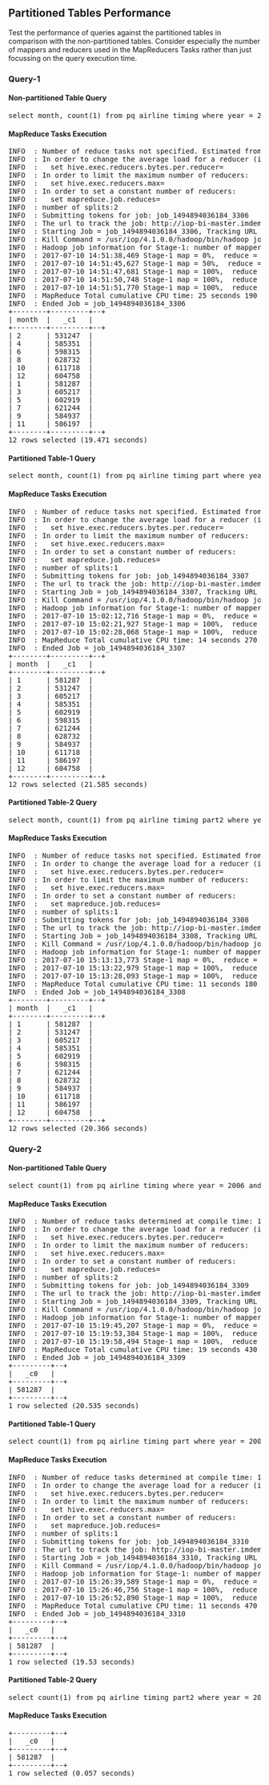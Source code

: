 ## Partitioned Tables Performance
Test the performance of queries against the partitioned tables in comparison with the non-partitioned tables. Consider especially the number of mappers and reducers used in the MapReducers Tasks rather than just focussing on the query execution time.

### Query-1

#### Non-partitioned Table Query 
<pre>
select month, count(1) from pq_airline_timing where year = 2006 group by month;
</pre>

#### MapReduce Tasks Execution
<pre>
INFO  : Number of reduce tasks not specified. Estimated from input data size: 2
INFO  : In order to change the average load for a reducer (in bytes):
INFO  :   set hive.exec.reducers.bytes.per.reducer=<number>
INFO  : In order to limit the maximum number of reducers:
INFO  :   set hive.exec.reducers.max=<number>
INFO  : In order to set a constant number of reducers:
INFO  :   set mapreduce.job.reduces=<number>
INFO  : number of splits:2
INFO  : Submitting tokens for job: job_1494894036184_3306
INFO  : The url to track the job: http://iop-bi-master.imdemocloud.com:8088/proxy/application_1494894036184_3306/
INFO  : Starting Job = job_1494894036184_3306, Tracking URL = http://iop-bi-master.imdemocloud.com:8088/proxy/application_1494894036184_3306/
INFO  : Kill Command = /usr/iop/4.1.0.0/hadoop/bin/hadoop job  -kill job_1494894036184_3306
INFO  : Hadoop job information for Stage-1: number of mappers: 2; number of reducers: 2
INFO  : 2017-07-10 14:51:38,469 Stage-1 map = 0%,  reduce = 0%
INFO  : 2017-07-10 14:51:45,627 Stage-1 map = 50%,  reduce = 0%, Cumulative CPU 8.96 sec
INFO  : 2017-07-10 14:51:47,681 Stage-1 map = 100%,  reduce = 0%, Cumulative CPU 20.32 sec
INFO  : 2017-07-10 14:51:50,748 Stage-1 map = 100%,  reduce = 50%, Cumulative CPU 22.76 sec
INFO  : 2017-07-10 14:51:51,770 Stage-1 map = 100%,  reduce = 100%, Cumulative CPU 25.19 sec
INFO  : MapReduce Total cumulative CPU time: 25 seconds 190 msec
INFO  : Ended Job = job_1494894036184_3306
+--------+---------+--+
| month  |   _c1   |
+--------+---------+--+
| 2      | 531247  |
| 4      | 585351  |
| 6      | 598315  |
| 8      | 628732  |
| 10     | 611718  |
| 12     | 604758  |
| 1      | 581287  |
| 3      | 605217  |
| 5      | 602919  |
| 7      | 621244  |
| 9      | 584937  |
| 11     | 586197  |
+--------+---------+--+
12 rows selected (19.471 seconds)
</pre>

#### Partitioned Table-1 Query 
<pre>
select month, count(1) from pq_airline_timing_part where year=2006 group by month;
</pre>

#### MapReduce Tasks Execution
<pre>
INFO  : Number of reduce tasks not specified. Estimated from input data size: 1
INFO  : In order to change the average load for a reducer (in bytes):
INFO  :   set hive.exec.reducers.bytes.per.reducer=<number>
INFO  : In order to limit the maximum number of reducers:
INFO  :   set hive.exec.reducers.max=<number>
INFO  : In order to set a constant number of reducers:
INFO  :   set mapreduce.job.reduces=<number>
INFO  : number of splits:1
INFO  : Submitting tokens for job: job_1494894036184_3307
INFO  : The url to track the job: http://iop-bi-master.imdemocloud.com:8088/proxy/application_1494894036184_3307/
INFO  : Starting Job = job_1494894036184_3307, Tracking URL = http://iop-bi-master.imdemocloud.com:8088/proxy/application_1494894036184_3307/
INFO  : Kill Command = /usr/iop/4.1.0.0/hadoop/bin/hadoop job  -kill job_1494894036184_3307
INFO  : Hadoop job information for Stage-1: number of mappers: 1; number of reducers: 1
INFO  : 2017-07-10 15:02:12,716 Stage-1 map = 0%,  reduce = 0%
INFO  : 2017-07-10 15:02:21,927 Stage-1 map = 100%,  reduce = 0%, Cumulative CPU 11.88 sec
INFO  : 2017-07-10 15:02:28,068 Stage-1 map = 100%,  reduce = 100%, Cumulative CPU 14.27 sec
INFO  : MapReduce Total cumulative CPU time: 14 seconds 270 msec
INFO  : Ended Job = job_1494894036184_3307
+--------+---------+--+
| month  |   _c1   |
+--------+---------+--+
| 1      | 581287  |
| 2      | 531247  |
| 3      | 605217  |
| 4      | 585351  |
| 5      | 602919  |
| 6      | 598315  |
| 7      | 621244  |
| 8      | 628732  |
| 9      | 584937  |
| 10     | 611718  |
| 11     | 586197  |
| 12     | 604758  |
+--------+---------+--+
12 rows selected (21.585 seconds)
</pre>

#### Partitioned Table-2 Query 
<pre>
select month, count(1) from pq_airline_timing_part2 where year = 2006 group by month;
</pre>

#### MapReduce Tasks Execution
<pre>
INFO  : Number of reduce tasks not specified. Estimated from input data size: 1
INFO  : In order to change the average load for a reducer (in bytes):
INFO  :   set hive.exec.reducers.bytes.per.reducer=<number>
INFO  : In order to limit the maximum number of reducers:
INFO  :   set hive.exec.reducers.max=<number>
INFO  : In order to set a constant number of reducers:
INFO  :   set mapreduce.job.reduces=<number>
INFO  : number of splits:1
INFO  : Submitting tokens for job: job_1494894036184_3308
INFO  : The url to track the job: http://iop-bi-master.imdemocloud.com:8088/proxy/application_1494894036184_3308/
INFO  : Starting Job = job_1494894036184_3308, Tracking URL = http://iop-bi-master.imdemocloud.com:8088/proxy/application_1494894036184_3308/
INFO  : Kill Command = /usr/iop/4.1.0.0/hadoop/bin/hadoop job  -kill job_1494894036184_3308
INFO  : Hadoop job information for Stage-1: number of mappers: 1; number of reducers: 1
INFO  : 2017-07-10 15:13:13,773 Stage-1 map = 0%,  reduce = 0%
INFO  : 2017-07-10 15:13:22,979 Stage-1 map = 100%,  reduce = 0%, Cumulative CPU 8.59 sec
INFO  : 2017-07-10 15:13:28,093 Stage-1 map = 100%,  reduce = 100%, Cumulative CPU 11.18 sec
INFO  : MapReduce Total cumulative CPU time: 11 seconds 180 msec
INFO  : Ended Job = job_1494894036184_3308
+--------+---------+--+
| month  |   _c1   |
+--------+---------+--+
| 1      | 581287  |
| 2      | 531247  |
| 3      | 605217  |
| 4      | 585351  |
| 5      | 602919  |
| 6      | 598315  |
| 7      | 621244  |
| 8      | 628732  |
| 9      | 584937  |
| 10     | 611718  |
| 11     | 586197  |
| 12     | 604758  |
+--------+---------+--+
12 rows selected (20.366 seconds)
</pre>

### Query-2

#### Non-partitioned Table Query 
<pre>
select count(1) from pq_airline_timing where year = 2006 and month=1;
</pre>

#### MapReduce Tasks Execution
<pre>
INFO  : Number of reduce tasks determined at compile time: 1
INFO  : In order to change the average load for a reducer (in bytes):
INFO  :   set hive.exec.reducers.bytes.per.reducer=<number>
INFO  : In order to limit the maximum number of reducers:
INFO  :   set hive.exec.reducers.max=<number>
INFO  : In order to set a constant number of reducers:
INFO  :   set mapreduce.job.reduces=<number>
INFO  : number of splits:2
INFO  : Submitting tokens for job: job_1494894036184_3309
INFO  : The url to track the job: http://iop-bi-master.imdemocloud.com:8088/proxy/application_1494894036184_3309/
INFO  : Starting Job = job_1494894036184_3309, Tracking URL = http://iop-bi-master.imdemocloud.com:8088/proxy/application_1494894036184_3309/
INFO  : Kill Command = /usr/iop/4.1.0.0/hadoop/bin/hadoop job  -kill job_1494894036184_3309
INFO  : Hadoop job information for Stage-1: number of mappers: 2; number of reducers: 1
INFO  : 2017-07-10 15:19:45,207 Stage-1 map = 0%,  reduce = 0%
INFO  : 2017-07-10 15:19:53,384 Stage-1 map = 100%,  reduce = 0%, Cumulative CPU 19.43 sec
INFO  : 2017-07-10 15:19:58,494 Stage-1 map = 100%,  reduce = 100%, Cumulative CPU 19.43 sec
INFO  : MapReduce Total cumulative CPU time: 19 seconds 430 msec
INFO  : Ended Job = job_1494894036184_3309
+---------+--+
|   _c0   |
+---------+--+
| 581287  |
+---------+--+
1 row selected (20.535 seconds)
</pre>

#### Partitioned Table-1 Query 
<pre>
select count(1) from pq_airline_timing_part where year = 2006 and month=1;
</pre>

#### MapReduce Tasks Execution
<pre>
INFO  : Number of reduce tasks determined at compile time: 1
INFO  : In order to change the average load for a reducer (in bytes):
INFO  :   set hive.exec.reducers.bytes.per.reducer=<number>
INFO  : In order to limit the maximum number of reducers:
INFO  :   set hive.exec.reducers.max=<number>
INFO  : In order to set a constant number of reducers:
INFO  :   set mapreduce.job.reduces=<number>
INFO  : number of splits:1
INFO  : Submitting tokens for job: job_1494894036184_3310
INFO  : The url to track the job: http://iop-bi-master.imdemocloud.com:8088/proxy/application_1494894036184_3310/
INFO  : Starting Job = job_1494894036184_3310, Tracking URL = http://iop-bi-master.imdemocloud.com:8088/proxy/application_1494894036184_3310/
INFO  : Kill Command = /usr/iop/4.1.0.0/hadoop/bin/hadoop job  -kill job_1494894036184_3310
INFO  : Hadoop job information for Stage-1: number of mappers: 1; number of reducers: 1
INFO  : 2017-07-10 15:26:39,589 Stage-1 map = 0%,  reduce = 0%
INFO  : 2017-07-10 15:26:46,756 Stage-1 map = 100%,  reduce = 0%, Cumulative CPU 8.96 sec
INFO  : 2017-07-10 15:26:52,890 Stage-1 map = 100%,  reduce = 100%, Cumulative CPU 11.47 sec
INFO  : MapReduce Total cumulative CPU time: 11 seconds 470 msec
INFO  : Ended Job = job_1494894036184_3310
+---------+--+
|   _c0   |
+---------+--+
| 581287  |
+---------+--+
1 row selected (19.53 seconds)
</pre>

#### Partitioned Table-2 Query 
<pre>
select count(1) from pq_airline_timing_part2 where year = 2006 and month=1;
</pre>

#### MapReduce Tasks Execution
<pre>
+---------+--+
|   _c0   |
+---------+--+
| 581287  |
+---------+--+
1 row selected (0.057 seconds)
</pre>
